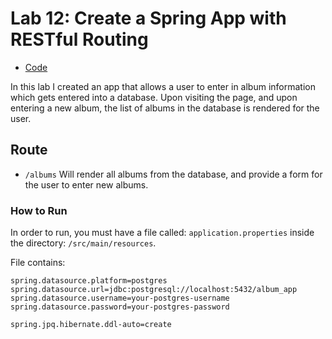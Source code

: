 # Lab 12: Create a Spring App with RESTful Routing

* [Code](../src/main/java)

In this lab I created an app that allows a user to enter in album information which gets entered into a database.  Upon visiting the page, and upon entering a new album, the list of albums in the database is rendered for the user.

## Route
* ```/albums```  Will render all albums from the database, and provide a form for the user to enter new albums.

### How to Run

In order to run, you must have a file called: ```application.properties``` inside the directory: ```/src/main/resources```.

File contains:

```
spring.datasource.platform=postgres
spring.datasource.url=jdbc:postgresql://localhost:5432/album_app
spring.datasource.username=your-postgres-username
spring.datasource.password=your-postgres-password

spring.jpq.hibernate.ddl-auto=create
```
